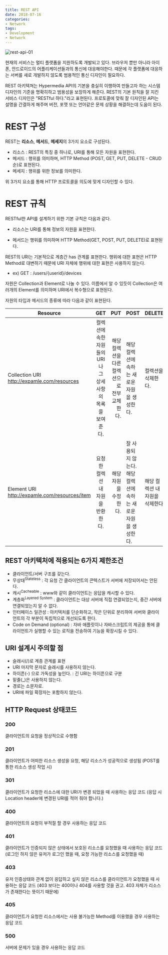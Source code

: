 ```yaml
---
title: REST API
date: 2018-07-16
categories:
- Network
tags:
- Development
- Network
---
```


![rest-api-01](https://user-images.githubusercontent.com/18159012/44189311-b4136300-a15d-11e8-8e3b-105df1d8573e.jpg)

현재의 서비스는 멀티 플랫폼을 지원하도록 개발되고 있다. 브라우저 뿐만 아니라 아이폰, 안드로이드의 어플리케이션들과의 통신에 대응해야한다. 때문에 각 플랫폼에 대응하는 서버를 새로 개발하지 않도록 범용적인 통신 디자인이 필요하다.

REST 아키텍쳐는 Hypermedia API의 기본을 충실히 이행하여 만들고자 하는 시스템 디자인의 기준을 명확히하고 범용성을 보장하게 해준다. REST의 기본 원칙을 잘 지킨 서비스 디자인은 "RESTful 하다."라고 표현된다. 프로토콜에 맞춰 잘 디자인된 API는 설명을 간결하게 해주며 버전, 포맷 또는 언어같은 문제 상황을 해결하는데 도움이 된다. 

# REST 구성

REST는 **리소스**, **메서드**, **메세지**의 3가지 요소로 구성된다. 

- 리소스 : REST의 특징 중 하나로, URI를 통해 모든 자원을 표현한다.
- 메서드 : 행위를 의미하며, HTTP Method (POST, GET, PUT, DELETE - CRUD 순)로 표현된다.
- 메세지 : 행위를 위한 정보를 의미한다.

위 3가지 요소를 통해 HTTP 프로토콜을 의도에 맞게 디자인할 수 있다.

# REST 규칙

RESTful한 API를 설계하기 위한 기본 규칙은 다음과 같다.

- 리소스는 URI를 통해 정보의 자원을 표현한다.

- 메서드는 행위를 의미하며 HTTP Method(GET, POST, PUT, DELETE)로 표현된다.

REST의 URI는 기본적으로 계층간 has 관계를 표현한다. 행위에 대한 표현은 HTTP Method로 대변하기 때문에 URI 자체에 행위에 대한 표현은 사용하지 않는다.

- ex) GET : /users/{userid}/devices

자원은 Collection과 Element로 나눌 수 있다. 이름에서 알 수 있듯이 Collection은 여러개의 Element를 의미하며 URI에서 복수형으로 표현된다.

 자원의 타입과 메서드의 종류에 따라 다음과 같이 표현된다.

| <center>Resource</center>                          |                    <center>GET</center>                     |                         <center>PUT</center> | <center>POST</center>                                        | <center>DELETE</center>        |
| :------------------------------------------------- | :---------------------------------------------------------: | -------------------------------------------: | ------------------------------------------------------------ | ------------------------------ |
| Collection URI<br />http://expamle.com/resources   | 컬렉션에 속한 자원들의 URI나 그 상세사항의 목록을 보여준다. | 해당 컬렉션을 다른 컬렉션으로 전부 교체한다. | 해당 컬렉션에 속하는 새로운 자원을 생성한다.                 | 컬렉션을 삭제한다.             |
| Element URI<br />http://expamle.com/resources/item |              요청한 컬렉션 내 자원을 반환한다.              |                        해당 자원을 수정한다. | 잘 사용되지 않는다. 해당 컬렉션에 속하는 새로운 자원을 생성한다. | 해당 컬렉션 내 자원을 삭제한다 |

## REST 아키텍처에 적용되는 6가지 제한조건

- 클라이언트/서버 구조를 갖는다.
- 무상태<sup>Stateless</sup> : 각 요청 간 클라이언트의 콘텍스트가 서버에 저장되어서는 안된다.
- 캐시<sup>Cacheable</sup> : www와 같이 클라이언트는 응답을 캐시할 수 있다.
- 계층화<sup>Layered System</sup> : 클라이언트는 대상 서버에 직접 연결되었는지, 중간 서버에 연결되었는지 알 수 없다.
- 인터페이스 일관성 : 아키텍처를 단순화하고, 작은 단위로 분리하여 서버와 클라이언트의 각 부분이 독립적으로 개선되도록 한다.
- Code on Demand (optional) : 자바 애플릿이나 자바스크립트의 제공을 통에 클라이언트가 실행할 수 있는 로직을 전송하여 기능을 확장시킬 수 있다.

## URI 설계시 주의할 점

- 슬래시(/)로 계층 관계를 표현
- URI 마지막 문자로 슬래시를 사용하지 않는다.
- 하이픈(-) 으로 가독성을 높인다. : 긴 URI는 하이픈으로 구분
- 밑줄(_)은 사용하지 않는다.
- 경로는 소문자로.
- URI에 파일 확장자는 포함하지 않는다.

## HTTP Request 상태코드

### 200

클라이언트의 요청을 정상적으로 수행함

### 201

클라이언트가 어떠한 리소스 생성을 요청, 해당 리소스가 성공적으로 생성됨
(POST를 통한 리소스 생성 작업 시)

### 301

클라이언트가 요청한 리소스에 대한 URI가 변경 되었을 때 사용하는 응답 코드
(응답 시 Location header에 변경된 URI를 적어 줘야 합니다.)

### 400

클라이언트의 요청이 부적절 할 경우 사용하는 응답 코드

### 401

클라이언트가 인증되지 않은 상태에서 보호된 리소스를 요청했을 때 사용하는 응답 코드
(로그인 하지 않은 유저가 로그인 했을 때, 요청 가능한 리소스를 요청했을 때)

### 403

유저 인증상태와 관계 없이 응답하고 싶지 않은 리소스를 클라이언트가 요청했을 때 사용하는 응답 코드
(403 보다는 400이나 404를 사용할 것을 권고. 403 자체가 리소스가 존재한다는 뜻이기 때문에)

### 405

클라이언트가 요청한 리소스에서는 사용 불가능한 Method를 이용했을 경우 사용하는 응답 코드

### 500

서버에 문제가 있을 경우 사용하는 응답 코드